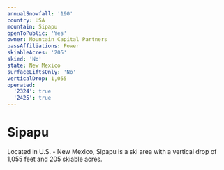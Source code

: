 ```yaml
---
annualSnowfall: '190'
country: USA
mountain: Sipapu
openToPublic: 'Yes'
owner: Mountain Capital Partners
passAffiliations: Power
skiableAcres: '205'
skied: 'No'
state: New Mexico
surfaceLiftsOnly: 'No'
verticalDrop: 1,055
operated:
  '2324': true
  '2425': true
---
```



# Sipapu

Located in U.S. - New Mexico, Sipapu is a ski area with a vertical drop of 1,055 feet and 205 skiable acres.
